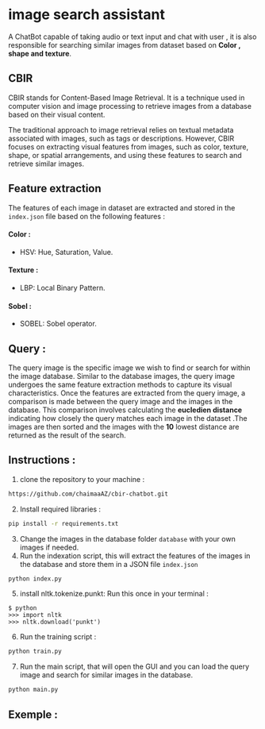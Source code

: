 # image search assistant 
A ChatBot capable of taking audio or text input and chat with user , it is also responsible for searching similar images from dataset based on **Color , shape and texture**. 
## CBIR
CBIR stands for Content-Based Image Retrieval. It is a technique used in computer vision and image processing to retrieve images from a database based on their visual content.

The traditional approach to image retrieval relies on textual metadata associated with images, such as tags or descriptions. However, CBIR focuses on extracting visual features from images, such as color, texture, shape, or spatial arrangements, and using these features to search and retrieve similar images.
## Feature extraction 
The features of each image in dataset are extracted and stored in the ```index.json``` file based on the following features :
#### Color : 
* HSV: Hue, Saturation, Value.
#### Texture :
* LBP: Local Binary Pattern.
#### Sobel : 
* SOBEL: Sobel operator.
## Query :
The query image is the specific image we wish to find or search for within the image database. Similar to the database images, the query image undergoes the same feature extraction methods to capture its visual characteristics.
Once the features are extracted from the query image, a comparison is made between the query image and the images in the database. This comparison involves calculating the **eucledien distance**  indicating how closely the query matches each image in the dataset .The images are then sorted  and the images with the **10** lowest distance are returned as the result of the search.

## Instructions :
1. clone the repository to your machine :
```bash 
https://github.com/chaimaaAZ/cbir-chatbot.git
```
2. Install required libraries :
```bash 
pip install -r requirements.txt
```
3. Change the images in the database folder ```database``` with your own images if needed.
4.  Run the indexation script, this will extract the features of the images in the database and store them in a JSON file ```index.json```
```bash
python index.py
```
5. install nltk.tokenize.punkt: Run this once in your terminal :
```
$ python
>>> import nltk
>>> nltk.download('punkt')
```
6. Run the training script :
```bash
python train.py
```
7. Run the main script, that will open the GUI and you can load the query image and search for similar images in the database.
```bash
python main.py
```
## Exemple :
